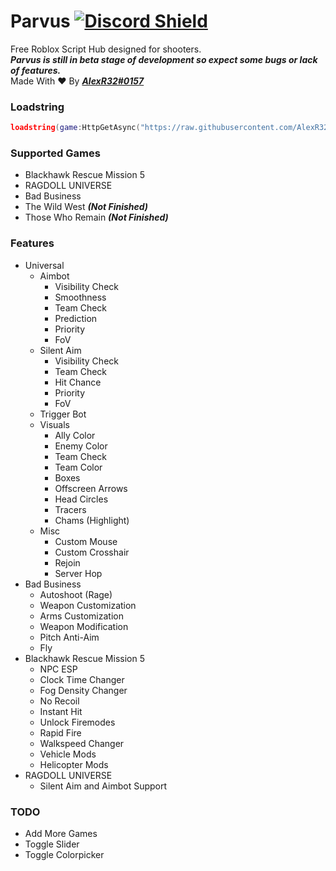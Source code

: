 # Parvus [![Discord Shield](https://discordapp.com/api/guilds/958056630321303602/widget.png)](https://discord.gg/sYqDpbPYb7)
Free Roblox Script Hub designed for shooters.  
***Parvus is still in beta stage of development so expect some bugs or lack of features.***  
Made With ❤️ By ***[AlexR32#0157](https://discord.com/users/679661473261551634)***

### Loadstring
```lua
loadstring(game:HttpGetAsync("https://raw.githubusercontent.com/AlexR32/Parvus/main/Loader.lua"))()
```
### Supported Games
- Blackhawk Rescue Mission 5
- RAGDOLL UNIVERSE
- Bad Business
- The Wild West ***(Not Finished)***
- Those Who Remain ***(Not Finished)***
### Features
- Universal
  - Aimbot
    - Visibility Check
    - Smoothness
    - Team Check
    - Prediction
    - Priority
    - FoV
  - Silent Aim
    - Visibility Check
    - Team Check
    - Hit Chance
    - Priority
    - FoV
  - Trigger Bot
  - Visuals
    - Ally Color
    - Enemy Color
    - Team Check
    - Team Color
    - Boxes
    - Offscreen Arrows
    - Head Circles
    - Tracers
    - Chams (Highlight)
  - Misc
    - Custom Mouse
    - Custom Crosshair
    - Rejoin
    - Server Hop
- Bad Business
  - Autoshoot (Rage)
  - Weapon Customization
  - Arms Customization
  - Weapon Modification
  - Pitch Anti-Aim
  - Fly
- Blackhawk Rescue Mission 5
  - NPC ESP
  - Clock Time Changer
  - Fog Density Changer
  - No Recoil
  - Instant Hit
  - Unlock Firemodes
  - Rapid Fire
  - Walkspeed Changer
  - Vehicle Mods
  - Helicopter Mods
- RAGDOLL UNIVERSE
  - Silent Aim and Aimbot Support
### TODO
- Add More Games
- Toggle Slider
- Toggle Colorpicker
